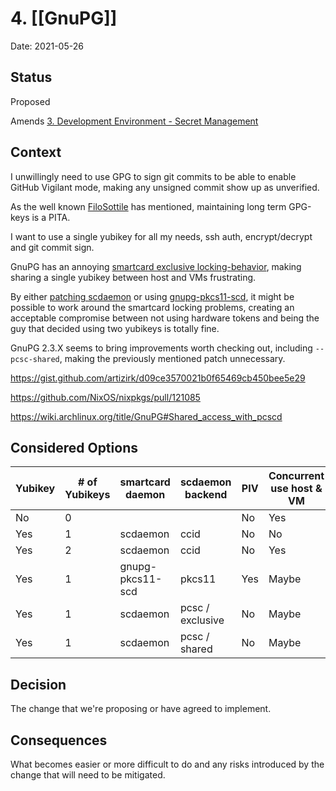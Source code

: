 # 4. [[GnuPG]]

Date: 2021-05-26

## Status

Proposed

Amends [3. Development Environment - Secret Management](0003-development-environment-secret-management.md)

## Context

I unwillingly need to use GPG to sign git commits to be able to enable GitHub Vigilant mode, making any unsigned commit show up as unverified.

As the well known [FiloSottile](https://blog.filippo.io/giving-up-on-long-term-pgp/) has mentioned, maintaining long term GPG-keys is a PITA.

I want to use a single yubikey for all my needs, ssh auth, encrypt/decrypt and git commit sign.

GnuPG has an annoying [smartcard exclusive locking-behavior](https://github.com/OpenSC/OpenSC/issues/953), making sharing a single yubikey between host and VMs frustrating.

By either [patching scdaemon](https://github.com/Jehops/freebsd-ports-legacy/commit/1368c2552cb8cd5a1c64f2032366351aae4898cf) or using [gnupg-pkcs11-scd](https://manpages.debian.org/testing/gnupg-pkcs11-scd/gnupg-pkcs11-scd.1.en.html), it might be possible to work around the smartcard locking problems, creating an acceptable compromise between not using hardware tokens and being the guy that decided using two yubikeys is totally fine.

GnuPG 2.3.X seems to bring improvements worth checking out, including `--pcsc-shared`, making the previously mentioned patch unnecessary.

https://gist.github.com/artizirk/d09ce3570021b0f65469cb450bee5e29

https://github.com/NixOS/nixpkgs/pull/121085

https://wiki.archlinux.org/title/GnuPG#Shared_access_with_pcscd

## Considered Options

| Yubikey | # of Yubikeys  | smartcard daemon | scdaemon backend | PIV | Concurrent use host & VM | Setup Eccentricity |
| ------- | -------------- | ---------------- | ---------------- | --- | ------------------------ | ------------------ |
| No      | 0              |                  |                  | No  | Yes                      | 2                  |
| Yes     | 1              | scdaemon         | ccid             | No  | No                       | 3                  |
| Yes     | 2              | scdaemon         | ccid             | No  | Yes                      | 7                  |
| Yes     | 1              | gnupg-pkcs11-scd | pkcs11           | Yes | Maybe                    | 9                  |
| Yes     | 1              | scdaemon         | pcsc / exclusive | No  | Maybe                    | 4                  |
| Yes     | 1              | scdaemon         | pcsc / shared    | No  | Maybe                    | 5                  |

## Decision

The change that we're proposing or have agreed to implement.

## Consequences

What becomes easier or more difficult to do and any risks introduced by the change that will need to be mitigated.
